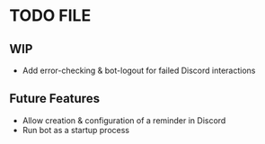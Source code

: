 # TODO FILE

## WIP
* Add error-checking & bot-logout for failed Discord interactions

## Future Features
* Allow creation & configuration of a reminder in Discord
* Run bot as a startup process
